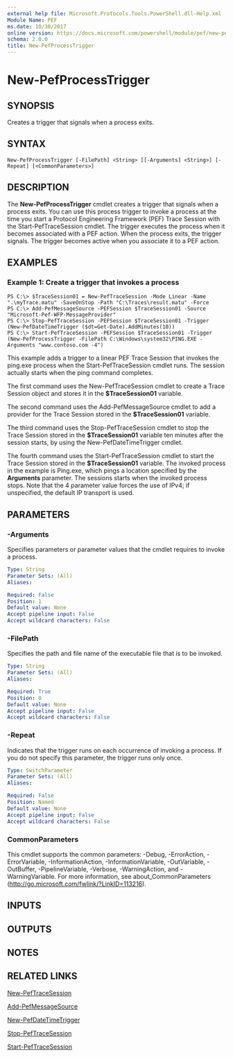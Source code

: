 ```yaml
---
external help file: Microsoft.Protocols.Tools.PowerShell.dll-Help.xml
Module Name: PEF
ms.date: 10/30/2017
online version: https://docs.microsoft.com/powershell/module/pef/new-pefprocesstrigger?view=windowsserver2012r2-ps&wt.mc_id=ps-gethelp
schema: 2.0.0
title: New-PefProcessTrigger
---
```


# New-PefProcessTrigger

## SYNOPSIS
Creates a trigger that signals when a process exits.

## SYNTAX

```
New-PefProcessTrigger [-FilePath] <String> [[-Arguments] <String>] [-Repeat] [<CommonParameters>]
```

## DESCRIPTION
The **New-PefProcessTrigger** cmdlet creates a trigger that signals when a process exits.
You can use this process trigger to invoke a process at the time you start a Protocol Engineering Framework (PEF) Trace Session with the Start-PefTraceSession cmdlet.
The trigger executes the process when it becomes associated with a PEF action.
When the process exits, the trigger signals.
The trigger becomes active when you associate it to a PEF action.

## EXAMPLES

### Example 1: Create a trigger that invokes a process
```
PS C:\> $TraceSession01 = New-PefTraceSession -Mode Linear -Name ".\myTrace.matu" -SaveOnStop -Path "C:\Traces\result.matu" -Force
PS C:\> Add-PefMessageSource -PEFSession $TraceSession01 -Source "Microsoft-Pef-WFP-MessageProvider"
PS C:\> Stop-PefTraceSession -PEFSession $TraceSession01 -Trigger (New-PefDateTimeTrigger ($dt=Get-Date).AddMinutes(10))
PS C:\> Start-PefTraceSession -PEFSession $TraceSession01 -Trigger (New-PefProcessTrigger -FilePath C:\Windows\system32\PING.EXE -Arguments "www.contoso.com -4")
```

This example adds a trigger to a linear PEF Trace Session that invokes the ping.exe process when the Start-PefTraceSession cmdlet runs.
The session actually starts when the ping command completes.

The first command uses the New-PefTraceSession cmdlet to create a Trace Session object and stores it in the **$TraceSession01** variable.

The second command uses the Add-PefMessageSource cmdlet to add a provider for the Trace Session stored in the **$TraceSession01** variable.

The third command uses the Stop-PefTraceSession cmdlet to stop the Trace Session stored in the **$TraceSession01** variable ten minutes after the session starts, by using the New-PefDateTimeTrigger cmdlet.

The fourth command uses the Start-PefTraceSession cmdlet to start the Trace Session stored in the **$TraceSession01** variable.
The invoked process in the example is Ping.exe, which pings a location specified by the **Arguments** parameter.
The sessions starts when the invoked process stops.
Note that the 4 parameter value forces the use of IPv4; if unspecified, the default IP transport is used.

## PARAMETERS

### -Arguments
Specifies parameters or parameter values that the cmdlet requires to invoke a process.

```yaml
Type: String
Parameter Sets: (All)
Aliases: 

Required: False
Position: 1
Default value: None
Accept pipeline input: False
Accept wildcard characters: False
```

### -FilePath
Specifies the path and file name of the executable file that is to be invoked.

```yaml
Type: String
Parameter Sets: (All)
Aliases: 

Required: True
Position: 0
Default value: None
Accept pipeline input: False
Accept wildcard characters: False
```

### -Repeat
Indicates that the trigger runs on each occurrence of invoking a process.
If you do not specify this parameter, the trigger runs only once.

```yaml
Type: SwitchParameter
Parameter Sets: (All)
Aliases: 

Required: False
Position: Named
Default value: None
Accept pipeline input: False
Accept wildcard characters: False
```

### CommonParameters
This cmdlet supports the common parameters: -Debug, -ErrorAction, -ErrorVariable, -InformationAction, -InformationVariable, -OutVariable, -OutBuffer, -PipelineVariable, -Verbose, -WarningAction, and -WarningVariable. For more information, see about_CommonParameters (http://go.microsoft.com/fwlink/?LinkID=113216).

## INPUTS

## OUTPUTS

## NOTES

## RELATED LINKS

[New-PefTraceSession](./New-PefTraceSession.md)

[Add-PefMessageSource](./Add-PefMessageSource.md)

[New-PefDateTimeTrigger](./New-PefDateTimeTrigger.md)

[Stop-PefTraceSession](./Stop-PefTraceSession.md)

[Start-PefTraceSession](./Start-PefTraceSession.md)

